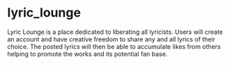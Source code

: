 # lyric_lounge

Lyric Lounge is a place dedicated to liberating all lyricists.  Users will create an account and have creative freedom to share any and all lyrics of their choice.  The posted lyrics will then be able to accumulate likes from others helping to promote the works and its potential fan base. 
